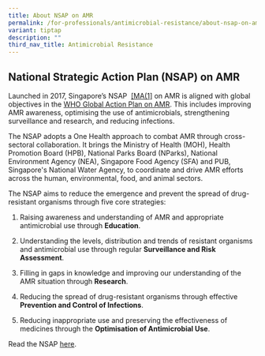 ```yaml
---
title: About NSAP on AMR
permalink: /for-professionals/antimicrobial-resistance/about-nsap-on-amr/
variant: tiptap
description: ""
third_nav_title: Antimicrobial Resistance
---
```

<h2>National Strategic Action Plan (NSAP) on AMR</h2>
<p>Launched in 2017, Singapore’s NSAP<a rel="noopener noreferrer nofollow" target="_blank">&nbsp;</a>
<a href="#_msocom_1" class="msocomanchor" rel="noopener noreferrer nofollow" target="_blank">[MA(1]</a>&nbsp;on AMR is aligned with global objectives in the <a href="https://www.who.int/antimicrobial-resistance/global-action-plan/en/" rel="noopener noreferrer nofollow" target="_blank">WHO Global Action Plan on AMR</a>.
This includes improving AMR awareness, optimising the use of antimicrobials,
strengthening surveillance and research, and reducing infections.</p>
<p>The NSAP adopts a One Health approach to combat AMR through cross-sectoral
collaboration. It brings the Ministry of Health (MOH), Health Promotion
Board (HPB), National Parks Board (NParks), National Environment Agency
(NEA), Singapore Food Agency (SFA) and PUB, Singapore's National Water
Agency, to coordinate and drive AMR efforts across the human, environmental,
food, and animal sectors.</p>
<p>The NSAP aims to reduce the emergence and prevent the spread of drug-resistant
organisms through five core strategies:</p>
<ol data-tight="true" class="tight">
<li>
<p>Raising awareness and understanding of AMR and appropriate antimicrobial
use through <strong>Education</strong>.</p>
</li>
<li>
<p>Understanding the levels, distribution and trends of resistant organisms
and antimicrobial use through regular <strong>Surveillance and Risk Assessment</strong>.</p>
</li>
<li>
<p>Filling in gaps in knowledge and improving our understanding of the AMR
situation through <strong>Research</strong>.</p>
</li>
<li>
<p>Reducing the spread of drug-resistant organisms through effective <strong>Prevention and Control of Infections</strong>.</p>
</li>
<li>
<p>Reducing inappropriate use and preserving the effectiveness of medicines
through the <strong>Optimisation of Antimicrobial Use</strong>.</p>
</li>
</ol>
<p>Read the NSAP <a href="https://www.ncid.sg/About-NCID/OurDepartments/Antimicrobial-Resistance-Coordinating-Office/Documents/National%20Strategic%20Action%20Plan%20on%20Antimicrobial%20Resistance.pdf" rel="noopener noreferrer nofollow" target="_blank">here</a>.</p>
<p></p>
<p></p>